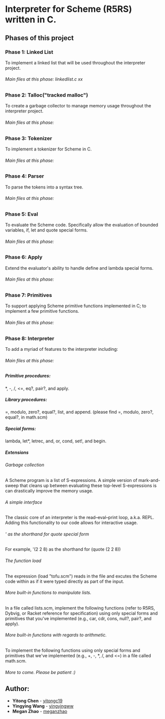 # Interpreter for Scheme (R5RS) written in C.

## Phases of this project
### Phase 1: Linked List
To implement a linked list that will be used throughout the interpreter project.
###### Main files at this phase: linkedlist.c xx

### Phase 2: Talloc("tracked malloc")
To create a garbage collector to manage memory usage throughout the interpreter project.
###### Main files at this phase:

### Phase 3: Tokenizer
To implement a tokenizer for Scheme in C.
###### Main files at this phase:

### Phase 4: Parser
To parse the tokens into a syntax tree.
###### Main files at this phase:

### Phase 5: Eval
To evaluate the Scheme code. Specifically allow the evaluation of
bounded variables, if, let and quote special forms.
###### Main files at this phase:

### Phase 6: Apply
Extend the evaluator's ability to handle define and lambda special forms.
###### Main files at this phase:

### Phase 7: Primitives
To support applying Scheme primitive functions implemented in C; to implement a few primitive functions.
###### Main files at this phase:

### Phase 8: Interpreter
To add a myriad of features to the interpreter including:
###### Main files at this phase:

##### Primitive procedures:
*, -, /, <=, eq?, pair?, and apply.
##### Library procedures:
=, modulo, zero?, equal?, list, and append.
(please find =, modulo, zero?, equal?, in math.scm)

##### Special forms: 
lambda, let*, letrec, and, or, cond, set!, and begin.
##### Extensions 
###### Garbage collection
A Scheme program is a list of S-expressions. A simple version of mark-and-sweep that cleans up between evaluating these top-level S-expressions is can drastically improve the memory usage. 
###### A simple interface
The classic core of an interpreter is the read–eval–print loop, a.k.a. REPL. Adding this functionality to our code allows for interactive usage.
###### ' as the shorthand for quote special form
For example, '(2 2 8) as the shorthand for (quote (2 2 8))
###### The function load
The expression (load "tofu.scm") reads in the file and excutes the Scheme code within as if it were typed directly as part of the input.
###### More built-in functions to manipulate lists.
In a file called lists.scm, implement the following functions (refer to R5RS, Dybvig, or Racket reference for specification) using only special forms and primitives that you've implemented (e.g., car, cdr, cons, null?, pair?, and apply).
###### More built-in functions with regards to arithmetic.
To implement the following functions using only special forms and primitives that we've implemented (e.g., +, -, *, /, and <=) in a file called math.scm.
###### More to come. Please be patient :)





## Author: 
* **Yitong Chen** - [yitongc19](https://github.com/yitongc19)
* **Yingying Wang** - [yingyingww](https://github.com/yingyingww)
* **Megan Zhao** - [meganzhao](https://github.com/meganzhao)
